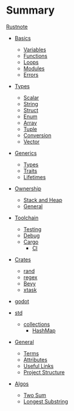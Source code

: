 # Summary
[Rustnote](rustnote.md)

- [Basics]()
	- [Variables](basics/variables.md)
	- [Functions](basics/functions.md)
	- [Loops](basics/loops.md)
	- [Modules](basics/modules.md)
	- [Errors](basics/errors.md)

- [Types]()
	- [Scalar](types/scalar.md)
	- [String](types/string.md)
	- [Struct](types/struct.md)
	- [Enum](types/enums.md)
	- [Array](types/array.md)
	- [Tuple](types/tuple.md)
	- [Conversion](types/conversions.md)
	- [Vector](types/vectors.md)

- [Generics]()
	- [Types](generics/types.md)
	- [Traits](generics/traits.md)
	- [Lifetimes](generics/lifetimes.md)

- [Ownership]()
	- [Stack and Heap](ownership/stack_heap.md)
	- [General](ownership/general.md)

- [Toolchain]()
	- [Testing](toolchain/testing.md)
	- [Debug](toolchain/debug.md)
	- [Cargo](toolchain/cargo.md)
		- [CI](toolchain/ci.md)

- [Crates]()
	- [rand](crates/rand.md)
	- [regex](crates/regex.md)
	- [Bevy](bevy/misc.md)
	- [xtask](crates/xtask.md)

- [godot](godot/compile.md)

- [std]()
	- [collections]()
		- [HashMap](std/collections/hashmap.md)

- [General]()
	- [Terms](gerneral/terms.md)
	- [Attributes](general/attributes.md)
	- [Useful Links](general/links.md)
	- [Project Structure](general/structure.md)

- [Algos]()
	- [Two Sum](algo/twosum.md)
	- [Longest Substring](algo/longest_substring.md)